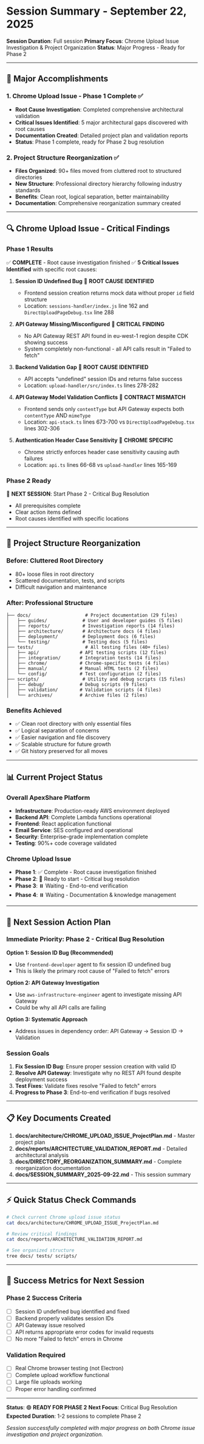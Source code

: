 # Session Summary - September 22, 2025

**Session Duration**: Full session
**Primary Focus**: Chrome Upload Issue Investigation & Project Organization
**Status**: Major Progress - Ready for Phase 2

---

## 🎯 **Major Accomplishments**

### 1. Chrome Upload Issue - Phase 1 Complete ✅
- **Root Cause Investigation**: Completed comprehensive architectural validation
- **Critical Issues Identified**: 5 major architectural gaps discovered with root causes
- **Documentation Created**: Detailed project plan and validation reports
- **Status**: Phase 1 complete, ready for Phase 2 bug resolution

### 2. Project Structure Reorganization ✅
- **Files Organized**: 90+ files moved from cluttered root to structured directories
- **New Structure**: Professional directory hierarchy following industry standards
- **Benefits**: Clean root, logical separation, better maintainability
- **Documentation**: Comprehensive reorganization summary created

---

## 🔍 **Chrome Upload Issue - Critical Findings**

### **Phase 1 Results**
✅ **COMPLETE** - Root cause investigation finished
✅ **5 Critical Issues Identified** with specific root causes:

1. **Session ID Undefined Bug** 🔴 **ROOT CAUSE IDENTIFIED**
   - Frontend session creation returns mock data without proper `id` field structure
   - Location: `sessions-handler/index.js` line 162 and `DirectUploadPageDebug.tsx` line 288

2. **API Gateway Missing/Misconfigured** 🔴 **CRITICAL FINDING**
   - No API Gateway REST API found in eu-west-1 region despite CDK showing success
   - System completely non-functional - all API calls result in "Failed to fetch"

3. **Backend Validation Gap** 🔴 **ROOT CAUSE IDENTIFIED**
   - API accepts "undefined" session IDs and returns false success
   - Location: `upload-handler/src/index.ts` lines 278-282

4. **API Gateway Model Validation Conflicts** 🔴 **CONTRACT MISMATCH**
   - Frontend sends only `contentType` but API Gateway expects both `contentType` AND `mimeType`
   - Location: `api-stack.ts` lines 673-700 vs `DirectUploadPageDebug.tsx` lines 302-306

5. **Authentication Header Case Sensitivity** 🔴 **CHROME SPECIFIC**
   - Chrome strictly enforces header case sensitivity causing auth failures
   - Location: `api.ts` lines 66-68 vs `upload-handler` lines 165-169

### **Phase 2 Ready**
🚀 **NEXT SESSION**: Start Phase 2 - Critical Bug Resolution
- All prerequisites complete
- Clear action items defined
- Root causes identified with specific locations

---

## 📁 **Project Structure Reorganization**

### **Before**: Cluttered Root Directory
- 80+ loose files in root directory
- Scattered documentation, tests, and scripts
- Difficult navigation and maintenance

### **After**: Professional Structure
```
├── docs/                    # Project documentation (29 files)
│   ├── guides/             # User and developer guides (5 files)
│   ├── reports/            # Investigation reports (14 files)
│   ├── architecture/       # Architecture docs (4 files)
│   ├── deployment/         # Deployment docs (6 files)
│   └── testing/            # Testing docs (5 files)
├── tests/                   # All testing files (40+ files)
│   ├── api/               # API testing scripts (12 files)
│   ├── integration/       # Integration tests (14 files)
│   ├── chrome/            # Chrome-specific tests (4 files)
│   ├── manual/            # Manual HTML tests (2 files)
│   └── config/            # Test configuration (2 files)
├── scripts/                # Utility and debug scripts (15 files)
│   ├── debug/             # Debug scripts (9 files)
│   ├── validation/        # Validation scripts (4 files)
│   └── archives/          # Archive files (2 files)
```

### **Benefits Achieved**
- ✅ Clean root directory with only essential files
- ✅ Logical separation of concerns
- ✅ Easier navigation and file discovery
- ✅ Scalable structure for future growth
- ✅ Git history preserved for all moves

---

## 📊 **Current Project Status**

### **Overall ApexShare Platform**
- **Infrastructure**: Production-ready AWS environment deployed
- **Backend API**: Complete Lambda functions operational
- **Frontend**: React application functional
- **Email Service**: SES configured and operational
- **Security**: Enterprise-grade implementation complete
- **Testing**: 90%+ code coverage validated

### **Chrome Upload Issue**
- **Phase 1**: ✅ Complete - Root cause investigation finished
- **Phase 2**: 🚀 Ready to start - Critical bug resolution
- **Phase 3**: ⏸️ Waiting - End-to-end verification
- **Phase 4**: ⏸️ Waiting - Documentation & knowledge management

---

## 🔄 **Next Session Action Plan**

### **Immediate Priority: Phase 2 - Critical Bug Resolution**

**Option 1: Session ID Bug (Recommended)**
- Use `frontend-developer` agent to fix session ID undefined bug
- This is likely the primary root cause of "Failed to fetch" errors

**Option 2: API Gateway Investigation**
- Use `aws-infrastructure-engineer` agent to investigate missing API Gateway
- Could be why all API calls are failing

**Option 3: Systematic Approach**
- Address issues in dependency order: API Gateway → Session ID → Validation

### **Session Goals**
1. **Fix Session ID Bug**: Ensure proper session creation with valid ID
2. **Resolve API Gateway**: Investigate why no REST API found despite deployment success
3. **Test Fixes**: Validate fixes resolve "Failed to fetch" errors
4. **Progress to Phase 3**: End-to-end verification if bugs resolved

---

## 📋 **Key Documents Created**

1. **docs/architecture/CHROME_UPLOAD_ISSUE_ProjectPlan.md** - Master project plan
2. **docs/reports/ARCHITECTURE_VALIDATION_REPORT.md** - Detailed architectural analysis
3. **docs/DIRECTORY_REORGANIZATION_SUMMARY.md** - Complete reorganization documentation
4. **docs/SESSION_SUMMARY_2025-09-22.md** - This session summary

---

## ⚡ **Quick Status Check Commands**

```bash
# Check current Chrome upload issue status
cat docs/architecture/CHROME_UPLOAD_ISSUE_ProjectPlan.md

# Review critical findings
cat docs/reports/ARCHITECTURE_VALIDATION_REPORT.md

# See organized structure
tree docs/ tests/ scripts/
```

---

## 🎯 **Success Metrics for Next Session**

### **Phase 2 Success Criteria**
- [ ] Session ID undefined bug identified and fixed
- [ ] Backend properly validates session IDs
- [ ] API Gateway issue resolved
- [ ] API returns appropriate error codes for invalid requests
- [ ] No more "Failed to fetch" errors in Chrome

### **Validation Required**
- [ ] Real Chrome browser testing (not Electron)
- [ ] Complete upload workflow functional
- [ ] Large file uploads working
- [ ] Proper error handling confirmed

---

**Status**: 🟢 **READY FOR PHASE 2**
**Next Focus**: Critical Bug Resolution
**Expected Duration**: 1-2 sessions to complete Phase 2

*Session successfully completed with major progress on both Chrome issue investigation and project organization.*